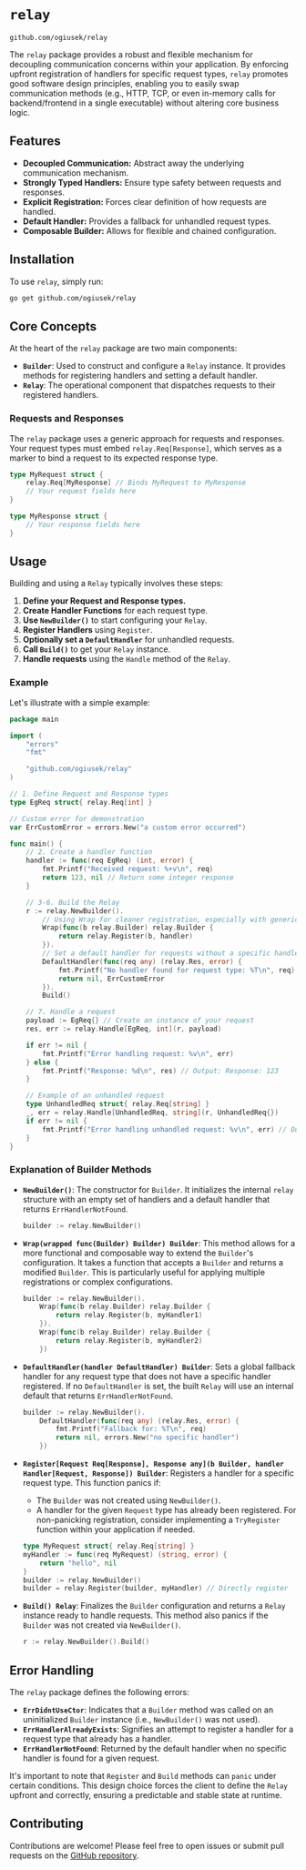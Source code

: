 # `relay`

`github.com/ogiusek/relay`

The `relay` package provides a robust and flexible mechanism for decoupling communication concerns within your application. By enforcing upfront registration of handlers for specific request types, `relay` promotes good software design principles, enabling you to easily swap communication methods (e.g., HTTP, TCP, or even in-memory calls for backend/frontend in a single executable) without altering core business logic.

## Features

  * **Decoupled Communication:** Abstract away the underlying communication mechanism.
  * **Strongly Typed Handlers:** Ensure type safety between requests and responses.
  * **Explicit Registration:** Forces clear definition of how requests are handled.
  * **Default Handler:** Provides a fallback for unhandled request types.
  * **Composable Builder:** Allows for flexible and chained configuration.

## Installation

To use `relay`, simply run:

```bash
go get github.com/ogiusek/relay
```

## Core Concepts

At the heart of the `relay` package are two main components:

  * **`Builder`**: Used to construct and configure a `Relay` instance. It provides methods for registering handlers and setting a default handler.
  * **`Relay`**: The operational component that dispatches requests to their registered handlers.

### Requests and Responses

The `relay` package uses a generic approach for requests and responses. Your request types must embed `relay.Req[Response]`, which serves as a marker to bind a request to its expected response type.

```go
type MyRequest struct {
    relay.Req[MyResponse] // Binds MyRequest to MyResponse
    // Your request fields here
}

type MyResponse struct {
    // Your response fields here
}
```

## Usage

Building and using a `Relay` typically involves these steps:

1.  **Define your Request and Response types.**
2.  **Create Handler Functions** for each request type.
3.  **Use `NewBuilder()`** to start configuring your `Relay`.
4.  **Register Handlers** using `Register`.
5.  **Optionally set a `DefaultHandler`** for unhandled requests.
6.  **Call `Build()`** to get your `Relay` instance.
7.  **Handle requests** using the `Handle` method of the `Relay`.

### Example

Let's illustrate with a simple example:

```go
package main

import (
	"errors"
	"fmt"

	"github.com/ogiusek/relay"
)

// 1. Define Request and Response types
type EgReq struct{ relay.Req[int] }

// Custom error for demonstration
var ErrCustomError = errors.New("a custom error occurred")

func main() {
	// 2. Create a handler function
	handler := func(req EgReq) (int, error) {
		fmt.Printf("Received request: %+v\n", req)
		return 123, nil // Return some integer response
	}

	// 3-6. Build the Relay
	r := relay.NewBuilder().
		// Using Wrap for cleaner registration, especially with generics
		Wrap(func(b relay.Builder) relay.Builder {
			return relay.Register(b, handler)
		}).
		// Set a default handler for requests without a specific handler
		DefaultHandler(func(req any) (relay.Res, error) {
			fmt.Printf("No handler found for request type: %T\n", req)
			return nil, ErrCustomError
		}).
		Build()

	// 7. Handle a request
	payload := EgReq{} // Create an instance of your request
	res, err := relay.Handle[EgReq, int](r, payload)

	if err != nil {
		fmt.Printf("Error handling request: %v\n", err)
	} else {
		fmt.Printf("Response: %d\n", res) // Output: Response: 123
	}

	// Example of an unhandled request
	type UnhandledReq struct{ relay.Req[string] }
	_, err = relay.Handle[UnhandledReq, string](r, UnhandledReq{})
	if err != nil {
		fmt.Printf("Error handling unhandled request: %v\n", err) // Output: Error handling unhandled request: a custom error occurred
	}
}
```

### Explanation of Builder Methods

  * **`NewBuilder()`**: The constructor for `Builder`. It initializes the internal `relay` structure with an empty set of handlers and a default handler that returns `ErrHandlerNotFound`.

    ```go
    builder := relay.NewBuilder()
    ```

  * **`Wrap(wrapped func(Builder) Builder) Builder`**: This method allows for a more functional and composable way to extend the `Builder`'s configuration. It takes a function that accepts a `Builder` and returns a modified `Builder`. This is particularly useful for applying multiple registrations or complex configurations.

    ```go
    builder := relay.NewBuilder().
        Wrap(func(b relay.Builder) relay.Builder {
            return relay.Register(b, myHandler1)
        }).
        Wrap(func(b relay.Builder) relay.Builder {
            return relay.Register(b, myHandler2)
        })
    ```

  * **`DefaultHandler(handler DefaultHandler) Builder`**: Sets a global fallback handler for any request type that does not have a specific handler registered. If no `DefaultHandler` is set, the built `Relay` will use an internal default that returns `ErrHandlerNotFound`.

    ```go
    builder := relay.NewBuilder().
        DefaultHandler(func(req any) (relay.Res, error) {
            fmt.Printf("Fallback for: %T\n", req)
            return nil, errors.New("no specific handler")
        })
    ```

  * **`Register[Request Req[Response], Response any](b Builder, handler Handler[Request, Response]) Builder`**: Registers a handler for a specific request type. This function panics if:

      * The `Builder` was not created using `NewBuilder()`.
      * A handler for the given `Request` type has already been registered.
        For non-panicking registration, consider implementing a `TryRegister` function within your application if needed.

    ```go
    type MyRequest struct{ relay.Req[string] }
    myHandler := func(req MyRequest) (string, error) {
        return "hello", nil
    }
    builder := relay.NewBuilder()
    builder = relay.Register(builder, myHandler) // Directly register
    ```

  * **`Build() Relay`**: Finalizes the `Builder` configuration and returns a `Relay` instance ready to handle requests. This method also panics if the `Builder` was not created via `NewBuilder()`.

    ```go
    r := relay.NewBuilder().Build()
    ```

## Error Handling

The `relay` package defines the following errors:

  * **`ErrDidntUseCtor`**: Indicates that a `Builder` method was called on an uninitialized `Builder` instance (i.e., `NewBuilder()` was not used).
  * **`ErrHandlerAlreadyExists`**: Signifies an attempt to register a handler for a request type that already has a handler.
  * **`ErrHandlerNotFound`**: Returned by the default handler when no specific handler is found for a given request.

It's important to note that `Register` and `Build` methods can `panic` under certain conditions. This design choice forces the client to define the `Relay` upfront and correctly, ensuring a predictable and stable state at runtime.

## Contributing

Contributions are welcome\! Please feel free to open issues or submit pull requests on the [GitHub repository](https://www.google.com/search?q=https://github.com/ogiusek/relay).
